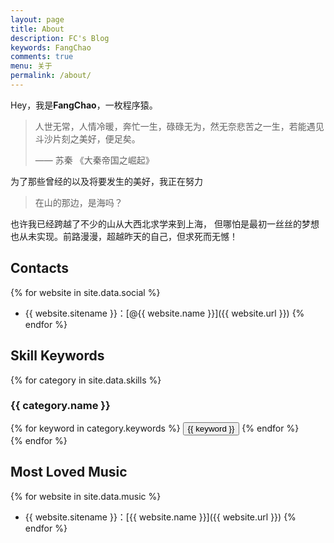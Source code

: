 ```yaml
---
layout: page
title: About
description: FC's Blog
keywords: FangChao
comments: true
menu: 关于
permalink: /about/
---
```


Hey，我是**FangChao**，一枚程序猿。

> 人世无常，人情冷暖，奔忙一生，碌碌无为，然无奈悲苦之一生，若能遇见斗沙片刻之美好，便足矣。
>
> —— 苏秦 《大秦帝国之崛起》

为了那些曾经的以及将要发生的美好，我正在努力



> 在山的那边，是海吗？

也许我已经跨越了不少的山从大西北求学来到上海， 但哪怕是最初一丝丝的梦想也从未实现。前路漫漫，超越昨天的自己，但求死而无憾！

## Contacts

{% for website in site.data.social %}
* {{ website.sitename }}：[@{{ website.name }}]({{ website.url }})
{% endfor %}

## Skill Keywords

{% for category in site.data.skills %}
### {{ category.name }}
<div class="btn-inline">
{% for keyword in category.keywords %}
<button class="btn btn-outline" type="button">{{ keyword }}</button>
{% endfor %}
</div>
{% endfor %}

## Most Loved Music

{% for website in site.data.music %}

* {{ website.sitename }}：[{{ website.name }}]({{ website.url }})
  {% endfor %}